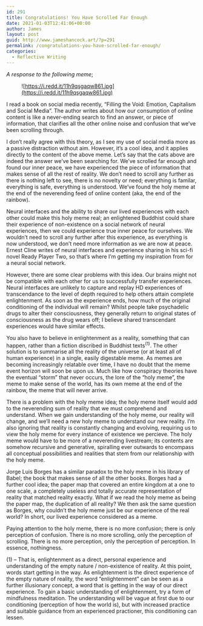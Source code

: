 ```yaml
---
id: 291
title: Congratulations! You Have Scrolled Far Enough
date: 2021-01-03T12:41:06+00:00
author: James
layout: post
guid: http://www.jameshancock.art/?p=291
permalink: /congratulations-you-have-scrolled-far-enough/
categories:
  - Reflective Writing
---
```

_A response to the following meme_;<figure class="wp-block-image">

![https://i.redd.it/11h9qsgaqw861.jpg](https://i.redd.it/11h9qsgaqw861.jpg) </figure> <!--more-->

I read a book on social media recently, &#8220;Filling the Void: Emotion, Capitalism and Social Media&#8221;. The author writes about how our consumption of online content is like a never-ending search to find an answer, or piece of information, that clarifies all the other online noise and confusion that we&#8217;ve been scrolling through.

I don&#8217;t really agree with this theory, as I see my use of social media more as a passive distraction without aim. However, it&#8217;s a cool idea, and it applies directly to the content of the above meme. Let&#8217;s say that the cats above are indeed the answer we&#8217;ve been searching for. We&#8217;ve scrolled far enough and found our inner peace, we have experienced the piece of information that makes sense of all the rest of reality. We don&#8217;t need to scroll any further as there is nothing left to see, there is no novelty or need; everything is familar, everything is safe, everything is understood. We&#8217;ve found the holy meme at the end of the neverending feed of online content (aka, the end of the rainbow).

Neural interfaces and the ability to share our lived experiences with each other could make this holy meme real; an enlightened Buddhist could share their experience of non-existence on a social network of neural experiences, then we could experience true inner peace for ourselves. We wouldn&#8217;t need to scroll any further after this experience, as everything is now understood, we don&#8217;t need more information as we are now at peace. Ernest Cline writes of neural interfaces and experience sharing in his sci-fi novel Ready Player Two, so that&#8217;s where I&#8217;m getting my inspiration from for a neural social network.

However, there are some clear problems with this idea. Our brains might not be compatible with each other for us to successfully transfer experiences. Neural interfaces are unlikely to capture and replay HD experiences of transcendance to the level of depth required to help others attain complete enlightenment. As soon as the experience ends, how much of the original conditioning of the individual will remain? Whilst people take psychadelic drugs to alter their consciousness, they generally return to original states of consciousness as the drug wears off; I believe shared transcendant experiences would have similar effects.

You also have to believe in enlightenment as a reality, something that can happen, rather than a fiction discribed in Buddhist texts<sup>(1)</sup>. The other solution is to summarise all the reality of the universe (or at least all of human experience) in a single, easily digestable meme. As memes are becoming increasingly relatable over time, I have no doubt that the meme event horizon will soon be upon us. Much like how conspiracy theories have the eventual &#8220;storm&#8221; that never occurs, the lore of the &#8220;holy meme&#8221;, the meme to make sense of the world, has its own meme at the end of the rainbow, the meme that will never arrive.

There is a problem with the holy meme idea; the holy meme itself would add to the neverending sum of reality that we must comprehend and understand. When we gain understanding of the holy meme, our reality will change, and we&#8217;ll need a new holy meme to understand our new reality. I&#8217;m also ignoring that reality is constantly changing and evolving, requiring us to view the holy meme for every instance of existence we percieve. The holy meme would have to be more of a neverending livestream; its contents are somehow recursive and generative, spiralling ever outwards to encompass all conceptual possibilities and realities that stem from our relationship with the holy meme.

Jorge Luis Borges has a similar paradox to the holy meme in his library of Babel; the book that makes sense of all the other books. Borges had a further cool idea; the paper map that covered an entire kingdom at a one to one scale, a completely useless and totally accurate representation of reality that matched reality exactly. What if we read the holy meme as being the paper map, the duplication of all reality? We then ask the same question as Borges, why couldn&#8217;t the holy meme just be our experience of the real world? In short, our lived experience considered as a meme.

Paying attention to the holy meme, there is no more confusion; there is only perception of confusion. There is no more scrolling, only the perception of scrolling. There is no more perception, only the perception of perception. In essence, nothingness.

(1) &#8211; That is, enlightenment as a direct, personal experience and understanding of the empty nature / non-existence of reality. At this point, words start getting in the way. As enlightenment is the direct experience of the empty nature of reality, the word &#8220;enlightenment&#8221; can be seen as a further illusionary concept, a word that is getting in the way of our direct experience. To gain a basic understanding of enlightenment, try a form of mindfulness meditation. The understanding will be vague at first due to our conditioning (perception of how the world is), but with increased practice and suitable guidance from an experienced practioner, this conditioning can lessen.